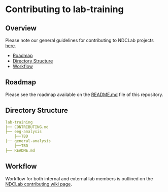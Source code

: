 # Contributing to lab-training

## Overview
Please note our general guidelines for contributing to NDCLab projects [here](https://ndclab.github.io/wiki/docs/contributing.html).

* [Roadmap](#Roadmap)  
* [Directory Structure](#Directory-Structure) 
* [Workflow](#Workflow)  


## Roadmap
Please see the roadmap available on the [README.md](README.md) file of this repository.


## Directory Structure

```yml
lab-training
├── CONTRIBUTING.md
├── eeg-analysis
    ├──TBD
├── general-analysis
    ├──TBD
├── README.md
```


## Workflow
Workflow for both internal and external lab members is outlined on the [NDCLab contributing wiki page](https://ndclab.github.io/wiki/docs/contributing.html). 

